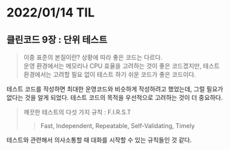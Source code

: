 # 2022/01/14 TIL

## 클린코드 9장 : 단위 테스트

> 이중 표준의 본질이란? 상황에 따라 좋은 코드는 다르다.  
> 운영 환경에서는 메모리나 CPU 효율을 고려하는 것이 좋은 코드겠지만, 테스트 환경에서는 고려할 필요 없이 테스트 하기 쉬운 코드가 좋은 코드이다.

테스트 코드를 작성하면 최대한 운영코드와 비슷하게 작성하려고 했었는데, 그럴 필요가 없다는 것을 알게 되었다. 테스트 코드의 목적을 우선적으로 고려하는 것이 더 중요하다.

> 깨끗한 테스트의 다섯 가지 규칙 : F.I.R.S.T
>
> > Fast, Independent, Repeatable, Self-Validating, Timely

테스트와 관련해서 의사소통할 때 대화를 시작할 수 있는 규칙들인 것 같다.
